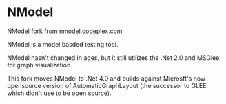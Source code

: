 # NModel
NModel fork from nmodel.codeplex.com

NModel is a model basded testing tool.

NModel hasn't changed in ages, but it still utilizes the .Net 2.0 and MSGlee for graph visualization.

This fork moves NModel to .Net 4.0 and builds against Microsft's now opensource version of AutomaticGraphLayout 
(the successor to GLEE which didn't use to be open source).
